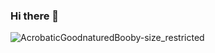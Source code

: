 ### Hi there 👋

<!--
**laakshit-D/laakshit-D** is a ✨ _special_ ✨ repository because its `README.md` (this file) appears on your GitHub profile.

Here are some ideas to get you started:

- 🔭 I’m currently working on ...
- 🌱 I’m currently learning ...
- 👯 I’m looking to collaborate on ...
- 🤔 I’m looking for help with ...
- 💬 Ask me about ...
- 📫 How to reach me: ...
- 😄 Pronouns: ...
- ⚡ Fun fact: ...
-->
![AcrobaticGoodnaturedBooby-size_restricted](https://github.com/laakshit-D/laakshit-D/assets/119559976/8a6b1151-3629-4019-9713-fc6e18b64fd4)
